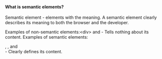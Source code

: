 #### What is semantic elements?

Semantic element - elements with the meaning. 
A semantic element clearly describes its meaning to both the browser and the developer.

Examples of non-semantic elements:&lt;div&gt; and <span> - Tells nothing about its content.
Examples of semantic elements: <form>, <table>, and <article> - Clearly defines its content.
